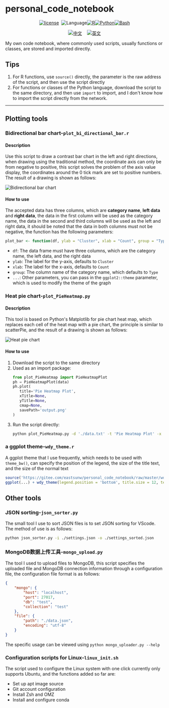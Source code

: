 # personal_code_notebook

<div align="center">

[![license](https://img.shields.io/badge/lisense-GPL--3.0-brightgreen??style=flat-square)](https://gitee.com/eastsunw/personal_code_notebook/blob/master/LICENSE)&nbsp;&nbsp;![Language](https://img.shields.io/badge/Language-gray)[![R](https://img.shields.io/badge/R-green)](https://cran.r-project.org/)[![Python](https://img.shields.io/badge/Python-blue)](https://www.python.org/)[![Bash](https://img.shields.io/badge/Bash-orange)](https://www.gnu.org/software/bash/)

[![中文](https://img.shields.io/badge/中文-blue?style=for-the-badge)](https://gitee.com/eastsunw/personal_code_notebook/blob/master/README.md)&nbsp;&nbsp;&nbsp;&nbsp;[![英文](https://img.shields.io/badge/English-blue?style=for-the-badge)](https://gitee.com/eastsunw/personal_code_notebook/blob/master/README.en.md)

</div>

My own code notebook, where commonly used scripts, usually functions or classes, are stored and imported directly.

## Tips

1. For R functions, use `source()` directly, the parameter is the raw address of the script, and then use the script directly
2. For functions or classes of the Python language, download the script to the same directory, and then use `import` to import, and I don't know how to import the script directly from the network.

---

## Plotting tools

### Bidirectional bar chart-`plot_bi_directional_bar.r`

#### Description

Use this script to draw a contrast bar chart in the left and right directions, when drawing using the traditional method, the coordinate axis can only be from negative to positive, this script solves the problem of the axis value display, the coordinates around the 0 tick mark are set to positive numbers. The result of a drawing is shown as follows:


![Bidirectional bar chart](https://gitee.com/eastsunw/personal_code_notebook/raw/master/assets/bi_bar_example.png)

#### How to use

The accepted data has three columns, which are **category name**, **left data** and **right data**, the data in the first column will be used as the category name, the data in the second and third columns will be used as the left and right data, it should be noted that the data in both columns must not be negative, the function has the following parameters:

```r
plot_bar <- function(df, ylab = "Cluster", xlab = "Count", group = "Type", ...)
```

- `df`: The data frame must have three columns, which are the category name, the left data, and the right data
- `ylab`: The label for the y-axis, defaults to `Cluster`
- `xlab`: The label for the x-axis, defaults to `Count`
- `group`: The column name of the category name, which defaults to `Type`
- `...`: Other parameters, you can pass in the `ggplot2::theme` parameter, which is used to modify the theme of the graph

### Heat pie chart-`plot_PieHeatmap.py`

#### Description

This tool is based on Python's Matplotlib for pie chart heat map, which replaces each cell of the heat map with a pie chart, the principle is similar to scatterPie, and the result of a drawing is shown as follows:

![Heat pie chart](https://gitee.com/eastsunw/personal_code_notebook/raw/master/assets/pie_heatmap_example.png)

#### How to use

1. Download the script to the same directory
2. Used as an import package:
   ```python
   from plot_PieHeatmap import PieHeatmapPlot
   ph = PieHeatmapPlot(data)
   ph.plot(
      title='Pie Heatmap Plot',
      xTitle=None,
      yTitle=None,
      cmap=None,
      savePath='output.png'
   )
   ```
3. Run the script directly:
   ```bash
   python plot_PieHeatmap.py -d './data.txt' -t 'Pie Heatmap Plot' -x 'X' -y 'Y' -o './output.png'
   ```

### a ggplot theme-`wdy_theme.r`

A ggplot theme that I use frequently, which needs to be used with `theme_bw()`, can specify the position of the legend, the size of the title text, and the size of the normal text


```r
source('https://gitee.com/eastsunw/personal_code_notebook/raw/master/wdy_theme.r')
ggplot(...) + wdy_theme(legend.position = 'bottom', title.size = 12, text.size = 10)
```

## Other tools

### JSON sorting-`json_sorter.py`

The small tool I use to sort JSON files is to set JSON sorting for VScode. The method of use is as follows:

```bash
python json_sorter.py -i ./settings.json -o ./settings_sorted.json
```

### MongoDB数据上传工具-`mongo_upload.py`

The tool I used to upload files to MongoDB, this script specifies the uploaded file and MongoDB connection information through a configuration file, the configuration file format is as follows:

```json
{
    "mongo": {
        "host": "localhost",
        "port": 27017,
        "db": "test",
        "collection": "test"
    },
    "file": {
        "path": "./data.json",
        "encoding": "utf-8"
    }
}
```

The specific usage can be viewed using `python mongo_uploader.py --help`


### Configuration scripts for Linux-`linux_init.sh`

The script used to configure the Linux system with one click currently only supports Ubuntu, and the functions added so far are:

- Set up apt image source
- Git account configuration
- Install Zsh and OMZ
- Install and configure conda
